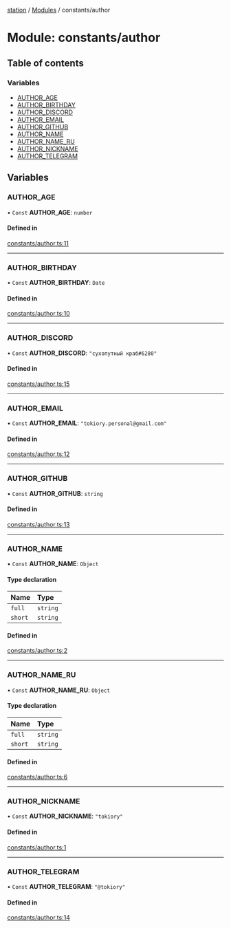 [station](../README.md) / [Modules](../modules.md) / constants/author

# Module: constants/author

## Table of contents

### Variables

- [AUTHOR\_AGE](constants_author.md#author_age)
- [AUTHOR\_BIRTHDAY](constants_author.md#author_birthday)
- [AUTHOR\_DISCORD](constants_author.md#author_discord)
- [AUTHOR\_EMAIL](constants_author.md#author_email)
- [AUTHOR\_GITHUB](constants_author.md#author_github)
- [AUTHOR\_NAME](constants_author.md#author_name)
- [AUTHOR\_NAME\_RU](constants_author.md#author_name_ru)
- [AUTHOR\_NICKNAME](constants_author.md#author_nickname)
- [AUTHOR\_TELEGRAM](constants_author.md#author_telegram)

## Variables

### AUTHOR\_AGE

• `Const` **AUTHOR\_AGE**: `number`

#### Defined in

[constants/author.ts:11](https://github.com/kiotosi/station/blob/4059bc9/constants/author.ts#L11)

___

### AUTHOR\_BIRTHDAY

• `Const` **AUTHOR\_BIRTHDAY**: `Date`

#### Defined in

[constants/author.ts:10](https://github.com/kiotosi/station/blob/4059bc9/constants/author.ts#L10)

___

### AUTHOR\_DISCORD

• `Const` **AUTHOR\_DISCORD**: ``"сухопутный краб#6280"``

#### Defined in

[constants/author.ts:15](https://github.com/kiotosi/station/blob/4059bc9/constants/author.ts#L15)

___

### AUTHOR\_EMAIL

• `Const` **AUTHOR\_EMAIL**: ``"tokiory.personal@gmail.com"``

#### Defined in

[constants/author.ts:12](https://github.com/kiotosi/station/blob/4059bc9/constants/author.ts#L12)

___

### AUTHOR\_GITHUB

• `Const` **AUTHOR\_GITHUB**: `string`

#### Defined in

[constants/author.ts:13](https://github.com/kiotosi/station/blob/4059bc9/constants/author.ts#L13)

___

### AUTHOR\_NAME

• `Const` **AUTHOR\_NAME**: `Object`

#### Type declaration

| Name | Type |
| :------ | :------ |
| `full` | `string` |
| `short` | `string` |

#### Defined in

[constants/author.ts:2](https://github.com/kiotosi/station/blob/4059bc9/constants/author.ts#L2)

___

### AUTHOR\_NAME\_RU

• `Const` **AUTHOR\_NAME\_RU**: `Object`

#### Type declaration

| Name | Type |
| :------ | :------ |
| `full` | `string` |
| `short` | `string` |

#### Defined in

[constants/author.ts:6](https://github.com/kiotosi/station/blob/4059bc9/constants/author.ts#L6)

___

### AUTHOR\_NICKNAME

• `Const` **AUTHOR\_NICKNAME**: ``"tokiory"``

#### Defined in

[constants/author.ts:1](https://github.com/kiotosi/station/blob/4059bc9/constants/author.ts#L1)

___

### AUTHOR\_TELEGRAM

• `Const` **AUTHOR\_TELEGRAM**: ``"@tokiory"``

#### Defined in

[constants/author.ts:14](https://github.com/kiotosi/station/blob/4059bc9/constants/author.ts#L14)
